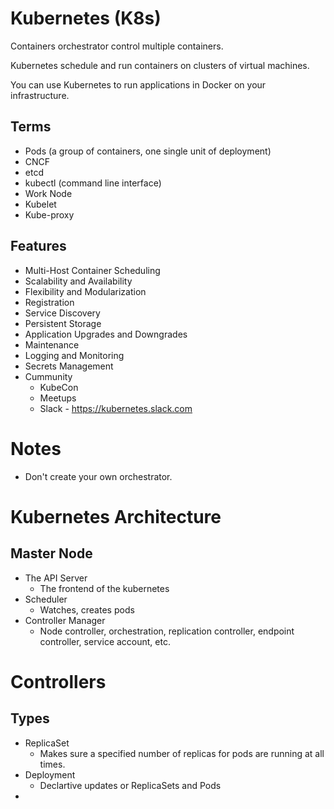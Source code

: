 # Kubernetes (K8s)

Containers orchestrator control multiple containers.

Kubernetes schedule and run containers on clusters of virtual machines.

You can use Kubernetes to run applications in Docker on your infrastructure.

## Terms

* Pods (a group of containers, one single unit of deployment)
* CNCF
* etcd
* kubectl (command line interface)
* Work Node
* Kubelet
* Kube-proxy

## Features

* Multi-Host Container Scheduling
* Scalability and Availability
* Flexibility and Modularization
* Registration
* Service Discovery
* Persistent Storage
* Application Upgrades and Downgrades
* Maintenance
* Logging and Monitoring
* Secrets Management
* Cummunity
  * KubeCon
  * Meetups
  * Slack - https://kubernetes.slack.com

# Notes

* Don't create your own orchestrator.

# Kubernetes Architecture

## Master Node

* The API Server
  * The frontend of the kubernetes
* Scheduler
  * Watches, creates pods
* Controller Manager
  * Node controller, orchestration, replication controller, endpoint controller, service account, etc.

# Controllers

## Types

* ReplicaSet
  * Makes sure a specified number of replicas for pods are running at all times.
* Deployment
  * Declartive updates or ReplicaSets and Pods
* 